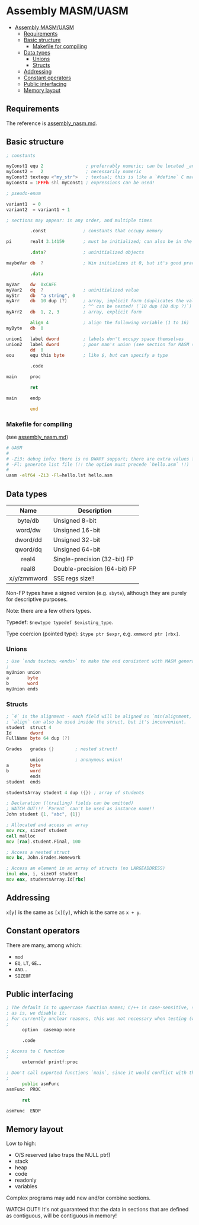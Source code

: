 # Assembly MASM/UASM

- [Assembly MASM/UASM](#assembly-masmuasm)
  - [Requirements](#requirements)
  - [Basic structure](#basic-structure)
    - [Makefile for compiling](#makefile-for-compiling)
  - [Data types](#data-types)
    - [Unions](#unions)
    - [Structs](#structs)
  - [Addressing](#addressing)
  - [Constant operators](#constant-operators)
  - [Public interfacing](#public-interfacing)
  - [Memory layout](#memory-layout)

## Requirements

The reference is [assembly_nasm.md](assembly_nasm.md).

## Basic structure

```asm
; constants

myConst1 equ 2                ; preferrably numeric; can be located _anywhere_
myConst2 =   2                ; necessarily numeric
myConst3 textequ <"my_str">   ; textual; this is like a `#define` C macro (WATCH OUT!!)
myConst4 = 1FFFh shl myConst1 ; expressions can be used!

; pseudo-enum

variant1  = 0
variant2  = variant1 + 1

; sections may appear: in any order, and multiple times

         .const              ; constants that occupy memory

pi       real4 3.14159       ; must be initialized; can also be in the code section!

         .data?              ; uninitialized objects

maybeVar db  ?               ; Win initializes it 0, but it's good practice not to rely on it

         .data

myVar    dw  0xCAFE
myVar2   dq  ?               ; uninitialized value
myStr    db  "a string", 0
myArr    db  10 dup (?)      ; array, implicit form (duplicates the value); can use a: constant, initialized value(s); 
                             ; ^^ can be nested! (`10 dup (10 dup ?)`)
myArr2   db  1, 2, 3         ; array, explicit form

         align 4             ; align the following variable (1 to 16)
myByte   db  0

union1   label dword         ; labels don't occupy space themselves
union2   label dword         ; poor man's union (see section for MASM support)
         dd  0
eou      equ this byte       ; like $, but can specify a type

         .code

main     proc

         ret

main     endp

         end
```

### Makefile for compiling

(see [assembly_nasm.md](assembly_nasm.md#makefile-for-compiling))

```sh
# UASM
#
# -Zi3: debug info; there is no DWARF support; there are extra values for CodeView (Windows) info
# -Fl: generate list file (!! the option must precede `hello.asm` !!)
#
uasm -elf64 -Zi3 -Fl=hello.lst hello.asm
```

## Data types

|    Name     | Description                  |
| :---------: | ---------------------------- |
|   byte/db   | Unsigned 8-bit               |
|   word/dw   | Unsigned 16-bit              |
|  dword/dd   | Unsigned 32-bit              |
|  qword/dq   | Unsigned 64-bit              |
|    real4    | Single-precision (32-bit) FP |
|    real8    | Double-precision (64-bit) FP |
| x/y/zmmword | SSE regs size!!              |

Non-FP types have a signed version (e.g. `sbyte`), although they are purely for descriptive purposes.

Note: there are a few others types.

Typedef: `$newtype typedef $existing_type`.

Type coercion (pointed type): `$type ptr $expr`, e.g. `xmmword ptr [rbx]`.

### Unions

```asm
; Use `endu textequ <ends>` to make the end consistent with MASM general end syntax.
;
myUnion union
a       byte
b       word
myUnion ends
```

### Structs

```asm
; `4` is the alignment - each field will be aligned as `min(alignment, field_size)`
; `align` can also be used inside the struct, but it's inconvenient.
student  struct 4
Id       dword
FullName byte 64 dup (?)

Grades   grades {}        ; nested struct!

         union            ; anonymous union!
a        byte
b        word
         ends
student  ends

studentsArray student 4 dup ({}) ; array of students

; Declaration ((trailing) fields can be omitted)
; WATCH OUT!!! `Parent` can't be used as instance name!!
John student {1, "abc", {1}}

; Allocated and access an array
mov rcx, sizeof student
call malloc
mov [rax].student.Final, 100

; Access a nested struct
mov bx, John.Grades.Homework

; Access an element in an array of structs (no LARGEADDRESS)
imul ebx, i, sizeOf student
mov eax, studentsArray.Id[rbx]
```

## Addressing

`x[y]` is the same as `[x][y]`, which is the same as `x + y`.

## Constant operators

There are many, among which:

- `mod`
- `EQ`, `LT`, `GE`...
- `AND`...
- `SIZEOF`

## Public interfacing

```asm
; The default is to uppercase function names; C/++ is case-sensitive, so in order to reference the name
; as is, we disable it.
; For currently unclear reasons, this was not necessary when testing (with UASM).
;
      option  casemap:none

      .code

; Access to C function
;
      externdef printf:proc

; Don't call exported functions `main`, since it would conflict with the C/++ entry function.
;
      public asmFunc
asmFunc  PROC

      ret

asmFunc  ENDP
```

## Memory layout

Low to high:

- O/S reserved (also traps the NULL ptr!)
- stack
- heap
- code
- readonly
- variables

Complex programs may add new and/or combine sections.

WATCH OUT!! It's not guaranteed that the data in sections that are defined as contiguous, will be contiguous in memory!
